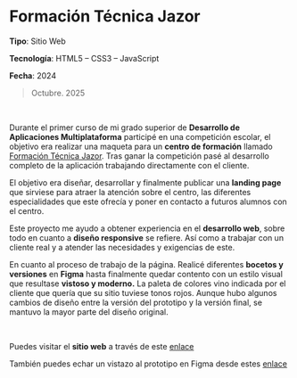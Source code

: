 # Formación Técnica Jazor

**Tipo**: Sitio Web

**Tecnología**: HTML5 – CSS3 – JavaScript

**Fecha**: 2024

> Octubre. 2025

<br>

Durante el primer curso de mi grado superior de **Desarrollo de Aplicaciones Multiplataforma** participé en una competición escolar, el objetivo era realizar una maqueta para un **centro de formación** llamado [Formación Técnica Jazor](https://tecnicajazor.com/). Tras ganar la competición pasé al desarrollo completo de la aplicación trabajando directamente con el cliente. 

El objetivo era diseñar, desarrollar y finalmente publicar una **landing page** que sirviese para atraer la atención sobre el centro, las diferentes especialidades que este ofrecía y poner en contacto a futuros alumnos con el centro. 

Este proyecto me ayudo a obtener experiencia en el **desarrollo web**, sobre todo en cuanto a **diseño responsive** se refiere. Así como a trabajar con un cliente real y a atender las necesidades y exigencias de este. 

En cuanto al proceso de trabajo de la página. Realicé diferentes **bocetos y versiones** en **Figma** hasta finalmente quedar contento con un estilo visual que resultase **vistoso y moderno.** La paleta de colores vino indicada por el cliente que quería que su sitio tuviese tonos rojos. Aunque hubo algunos cambios de diseño entre la versión del prototipo y la versión final, se mantuvo la mayor parte del diseño original. 

<br>

Puedes visitar el **sitio web** a través de este [enlace](https://tecnicajazor.com/)

También puedes echar un vistazo al prototipo en Figma desde estes [enlace](https://www.figma.com/design/SaRjKups6cbRJ46rIjKXaM/-Jazor--Dise%C3%B1os?node-id=0-1&t=4PVbStyG0X0oMQrj-1)